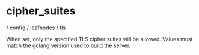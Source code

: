 # cipher_suites

/ [config](/ref/config/index.md) / [leafnodes](/ref/config/config/leafnodes/index.md) / [tls](/ref/config/config/leafnodes/tls/index.md)

When set, only the specified TLS cipher suites will be allowed. Values must match the golang version used to build the server.
